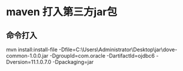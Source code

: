 # maven 打入第三方jar包 


## 命令打入


mvn install:install-file -Dfile=C:\Users\Administrator\Desktop\jar\dove-common-1.0.0.jar -DgroupId=com.oracle -DartifactId=ojdbc6 -Dversion=11.1.0.7.0 -Dpackaging=jar